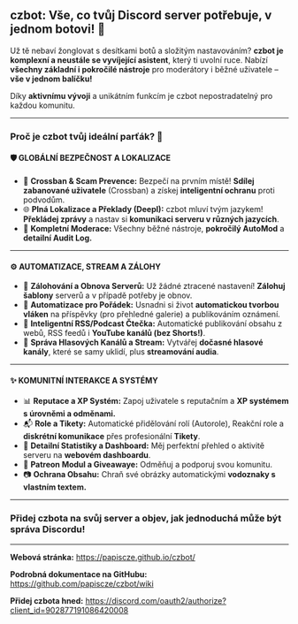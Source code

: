 ## czbot: Vše, co tvůj Discord server potřebuje, v jednom botovi! 🚀

Už tě nebaví žonglovat s desítkami botů a složitým nastavováním? **czbot je komplexní a neustále se vyvíjející asistent**, který ti uvolní ruce. Nabízí **všechny základní i pokročilé nástroje** pro moderátory i běžné uživatele – **vše v jednom balíčku!**

Díky **aktivnímu vývoji** a unikátním funkcím je czbot nepostradatelný pro každou komunitu.
***
### Proč je czbot tvůj ideální parťák? 💎

#### 🛡️ **GLOBÁLNÍ BEZPEČNOST A LOKALIZACE**
* :key: **Crossban & Scam Prevence:** Bezpečí na prvním místě! **Sdílej zabanované uživatele** (Crossban) a získej **inteligentní ochranu** proti podvodům.
* :globe_with_meridians: **Plná Lokalizace a Překlady (Deepl):** czbot mluví tvým jazykem! **Překládej zprávy** a nastav si **komunikaci serveru v různých jazycích**.
* :closed_lock_with_key: **Kompletní Moderace:** Všechny běžné nástroje, **pokročilý AutoMod** a **detailní Audit Log.**
---
#### ⚙️ **AUTOMATIZACE, STREAM A ZÁLOHY**
* :floppy_disk: **Zálohování a Obnova Serverů:** Už žádné ztracené nastavení! **Zálohuj šablony** serverů a v případě potřeby je obnov.
* :robot: **Automatizace pro Pořádek:** Usnadni si život **automatickou tvorbou vláken** na příspěvky (pro přehledné galerie) a publikováním oznámení.
* :newspaper: **Inteligentní RSS/Podcast Čtečka:** Automatické publikování obsahu z webů, RSS feedů i **YouTube kanálů (bez Shorts!)**.
* :microphone: **Správa Hlasových Kanálů a Stream:** Vytvářej **dočasné hlasové kanály**, které se samy uklidí, plus **streamování audia**.
---
#### ✨ **KOMUNITNÍ INTERAKCE A SYSTÉMY**
* :bar_chart: **Reputace a XP Systém:** Zapoj uživatele s reputačním a **XP systémem s úrovněmi a odměnami.**
* :mailbox_with_mail: **Role a Tikety:** Automatické přidělování rolí (Autorole), Reakční role a **diskrétní komunikace** přes profesionální **Tikety**.
* :abacus: **Detailní Statistiky a Dashboard:** Měj perfektní přehled o aktivitě serveru na **webovém dashboardu**.
* :gift: **Patreon Modul a Giveawaye:** Odměňuj a podporuj svou komunitu.
* :camera: **Ochrana Obsahu:** Chraň své obrázky automatickými **vodoznaky s vlastním textem.**

***
### Přidej czbota na svůj server a objev, jak jednoduchá může být správa Discordu!
---
**Webová stránka:** https://papiscze.github.io/czbot/

**Podrobná dokumentace na GitHubu:** https://github.com/papiscze/czbot/wiki

**Přidej czbota hned:** https://discord.com/oauth2/authorize?client_id=902877191086420008
